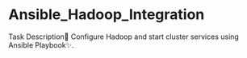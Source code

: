 # Ansible_Hadoop_Integration
Task Description📄
Configure Hadoop and start cluster services using Ansible Playbook✨.
